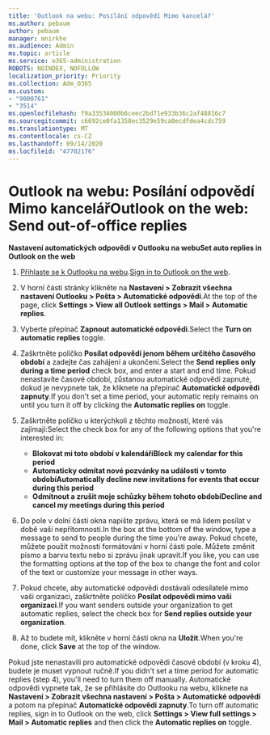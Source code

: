 ```yaml
---
title: 'Outlook na webu: Posílání odpovědí Mimo kancelář'
ms.author: pebaum
author: pebaum
manager: mnirkhe
ms.audience: Admin
ms.topic: article
ms.service: o365-administration
ROBOTS: NOINDEX, NOFOLLOW
localization_priority: Priority
ms.collection: Adm_O365
ms.custom:
- "9000761"
- "3514"
ms.openlocfilehash: f9a33534000b6ceec2bd71e933b36c2af48816c7
ms.sourcegitcommit: c6692ce0fa1358ec3529e59ca0ecdfdea4cdc759
ms.translationtype: MT
ms.contentlocale: cs-CZ
ms.lasthandoff: 09/14/2020
ms.locfileid: "47702176"
---
```

# <a name="outlook-on-the-web-send-out-of-office-replies"></a><span data-ttu-id="49296-102">Outlook na webu: Posílání odpovědí Mimo kancelář</span><span class="sxs-lookup"><span data-stu-id="49296-102">Outlook on the web: Send out-of-office replies</span></span>

<span data-ttu-id="49296-103">**Nastavení automatických odpovědí v Outlooku na webu**</span><span class="sxs-lookup"><span data-stu-id="49296-103">**Set auto replies in Outlook on the web**</span></span>

1. <span data-ttu-id="49296-104">[Přihlaste se k Outlooku na webu](https://support.office.com/article/how-to-sign-in-to-outlook-on-the-web-763fab4d-0138-4814-b450-37fc286bcb79).</span><span class="sxs-lookup"><span data-stu-id="49296-104">[Sign in to Outlook on the web](https://support.office.com/article/how-to-sign-in-to-outlook-on-the-web-763fab4d-0138-4814-b450-37fc286bcb79).</span></span>

2. <span data-ttu-id="49296-105">V horní části stránky klikněte na **Nastavení > Zobrazit všechna nastavení Outlooku > Pošta > Automatické odpovědi**.</span><span class="sxs-lookup"><span data-stu-id="49296-105">At the top of the page, click **Settings > View all Outlook settings > Mail > Automatic replies**.</span></span>

3. <span data-ttu-id="49296-106">Vyberte přepínač **Zapnout automatické odpovědi**.</span><span class="sxs-lookup"><span data-stu-id="49296-106">Select the **Turn on automatic replies** toggle.</span></span>

4. <span data-ttu-id="49296-107">Zaškrtněte políčko **Posílat odpovědi jenom během určitého časového období** a zadejte čas zahájení a ukončení.</span><span class="sxs-lookup"><span data-stu-id="49296-107">Select the **Send replies only during a time period** check box, and enter a start and end time.</span></span> <span data-ttu-id="49296-108">Pokud nenastavíte časové období, zůstanou automatické odpovědi zapnuté, dokud je nevypnete tak, že kliknete na přepínač **Automatické odpovědi zapnuty**.</span><span class="sxs-lookup"><span data-stu-id="49296-108">If you don't set a time period, your automatic reply remains on until you turn it off by clicking the **Automatic replies on** toggle.</span></span>

5. <span data-ttu-id="49296-109">Zaškrtněte políčko u kterýchkoli z těchto možností, které vás zajímají:</span><span class="sxs-lookup"><span data-stu-id="49296-109">Select the check box for any of the following options that you're interested in:</span></span>
    - <span data-ttu-id="49296-110">**Blokovat mi toto období v kalendáři**</span><span class="sxs-lookup"><span data-stu-id="49296-110">**Block my calendar for this period**</span></span>
    - <span data-ttu-id="49296-111">**Automaticky odmítat nové pozvánky na události v tomto období**</span><span class="sxs-lookup"><span data-stu-id="49296-111">**Automatically decline new invitations for events that occur during this period**</span></span>
    - <span data-ttu-id="49296-112">**Odmítnout a zrušit moje schůzky během tohoto období**</span><span class="sxs-lookup"><span data-stu-id="49296-112">**Decline and cancel my meetings during this period**</span></span>

6. <span data-ttu-id="49296-113">Do pole v dolní části okna napište zprávu, která se má lidem posílat v době vaší nepřítomnosti.</span><span class="sxs-lookup"><span data-stu-id="49296-113">In the box at the bottom of the window, type a message to send to people during the time you're away.</span></span> <span data-ttu-id="49296-114">Pokud chcete, můžete použít možnosti formátování v horní části pole. Můžete změnit písmo a barvu textu nebo si zprávu jinak upravit.</span><span class="sxs-lookup"><span data-stu-id="49296-114">If you like, you can use the formatting options at the top of the box to change the font and color of the text or customize your message in other ways.</span></span>

7. <span data-ttu-id="49296-115">Pokud chcete, aby automatické odpovědi dostávali odesílatelé mimo vaši organizaci, zaškrtněte políčko **Posílat odpovědi mimo vaši organizaci**.</span><span class="sxs-lookup"><span data-stu-id="49296-115">If you want senders outside your organization to get automatic replies, select the check box for **Send replies outside your organization**.</span></span>

8. <span data-ttu-id="49296-116">Až to budete mít, klikněte v horní části okna na **Uložit**.</span><span class="sxs-lookup"><span data-stu-id="49296-116">When you're done, click **Save** at the top of the window.</span></span>

<span data-ttu-id="49296-117">Pokud jste nenastavili pro automatické odpovědi časové období (v kroku 4), budete je muset vypnout ručně.</span><span class="sxs-lookup"><span data-stu-id="49296-117">If you didn't set a time period for automatic replies (step 4), you'll need to turn them off manually.</span></span> <span data-ttu-id="49296-118">Automatické odpovědi vypnete tak, že se přihlásíte do Outlooku na webu, kliknete na **Nastavení > Zobrazit všechna nastavení > Pošta > Automatické odpovědi** a potom na přepínač **Automatické odpovědi zapnuty**.</span><span class="sxs-lookup"><span data-stu-id="49296-118">To turn off automatic replies, sign in to Outlook on the web, click **Settings > View full settings > Mail > Automatic replies** and then click the **Automatic replies on** toggle.</span></span>
